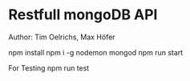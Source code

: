 # Restfull mongoDB API

Author: Tim Oelrichs, Max Höfer

npm install
npm i -g nodemon
mongod
npm run start

For Testing
npm run test
